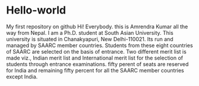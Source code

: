 # Hello-world
My first repository on github
Hi! Everybody. this is Amrendra Kumar all the way from  Nepal. I am a Ph.D. student at South Asian University.
This university is situated in Chanakyapuri, New Delhi-110021. Its run and managed by SAARC member countries. 
Students from these eight countries of SAARC are selected on the basis of entrance. 
Two different merit list is made viz., Indian merit list and International merit list for the selection of students 
through entrance examinations. fifty perent of seats are reserved for India and remaining fifty percent for all the SAARC member countries except India.
